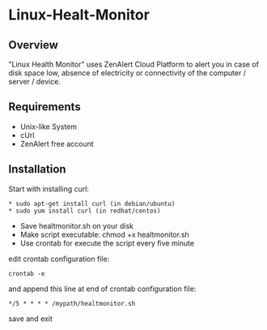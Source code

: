 Linux-Healt-Monitor
===================


## Overview

"Linux Health Monitor" uses ZenAlert Cloud Platform to alert you in case of disk space low, absence of electricity or connectivity of the computer / server / device.

## Requirements

* Unix-like System
* cUrl 
* ZenAlert free account

## Installation

Start with installing curl:
	
	* sudo apt-get install curl (in debian/ubuntu)
	* sudo yum install curl (in redhat/centos)


* Save healtmonitor.sh on your disk
* Make script executable: chmod +x healtmonitor.sh
* Use crontab for execute the script every five minute

edit crontab configuration file:

	crontab -e
    

and append this line at end of crontab configuration file:
	
	*/5 * * * * /mypath/healtmonitor.sh
	
save and exit
